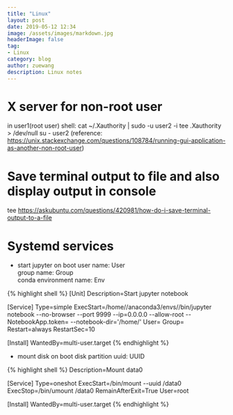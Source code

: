 ```yaml
---
title: "Linux"
layout: post
date: 2019-05-12 12:34
image: /assets/images/markdown.jpg
headerImage: false
tag:
- Linux
category: blog
author: zuewang
description: Linux notes
---
```


# X server for non-root user
in user1(root user) shell: cat ~/.Xauthority | sudo -u user2 -i tee .Xauthority > /dev/null su - user2 (reference: https://unix.stackexchange.com/questions/108784/running-gui-application-as-another-non-root-user)

# Save terminal output to file and also display output in console
tee
https://askubuntu.com/questions/420981/how-do-i-save-terminal-output-to-a-file

# Systemd services

 * start jupyter on boot
 user name: User      
 group name: Group     
 conda environment name: Env      

{% highlight shell %}
[Unit]
Description=Start jupyter notebook

[Service]
Type=simple
ExecStart=/home/<User>/anaconda3/envs/<Env>/bin/jupyter notebook --no-browser --port 9999 --ip=0.0.0.0 --allow-root --NotebookApp.token= --notebook-dir='/home/<User>'
User=<User>
Group=<Group>
Restart=always
RestartSec=10

[Install]
WantedBy=multi-user.target
{% endhighlight %}

 * mount disk on boot
 disk partition uuid: UUID     

{% highlight shell %}
Description=Mount data0

[Service]
Type=oneshot
ExecStart=/bin/mount --uuid <UUID> /data0
ExecStop=/bin/umount /data0
RemainAfterExit=True
User=root

[Install]
WantedBy=multi-user.target
{% endhighlight %}
